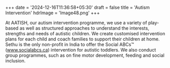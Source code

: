 +++
date = '2024-12-16T11:36:58+05:30'
draft = false
title = 'Autism Intervention'
hdrImage = 'Image48.png'
+++

At AATISH, our autism intervention programme, we use a variety of play-based as well as structured approaches to understand the interests, strengths and needs of autistic children. We create customised intervention plans for each child and coach families to support their children at home. Sethu is the only non-profit in India to offer the Social ABCs™ (www.socialabcs.ca) intervention for autistic toddlers. We also conduct group programmes, such as on fine motor development, feeding and social inclusion.
